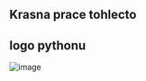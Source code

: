 ## Krasna prace tohlecto
## logo pythonu 
![image](https://github.com/user-attachments/assets/8063a977-9aa8-4082-8e07-8274023cd916)

